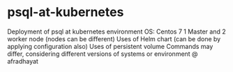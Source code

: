 # psql-at-kubernetes
Deployment of psql at kubernetes environment 
OS: Centos 7
1 Master and 2 worker node (nodes can be different)
Uses of Helm chart (can be done by applying configuration also)
Uses of persistent volume
Commands may differ, considering different versions of systems or environment
@ afradhayat
